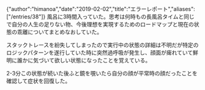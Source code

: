 {"author":"himanoa","date":"2019-02-02","title":"エラーレポート","aliases":["/entries/38"]}
風呂に3時間入っていた。思考は何時もの長風呂タイムと同じで自分の人生の足りない物、今後理想を実現するためのロードマップと現在の状態の乖離についてまとめなおしていた。

スタックトレースを紛失してしまったので実行中の状態の詳細は不明だが特定のロジックパターンを遂行していた時に突然過呼吸が発生し、顔面が痺れていて鮮明に誰かに気づいて欲しい状態になったことを覚えている。

2-3分この状態が続いた後ふと鏡を覗いたら自分の顔が平常時の顔だったことを確認して症状を回復した。
